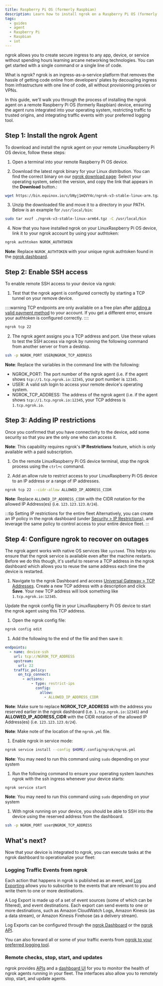 ```yaml
---
title: Raspberry Pi OS (formerly Raspbian)
description: Learn how to install ngrok on a Raspberry Pi OS (formerly Raspbian) to provide secure remote access and management.
tags:
  - guides
  - agent
  - Raspberry Pi
  - Raspbian
  - iot
---
```


ngrok allows you to create secure ingress to any app, device, or service without spending hours learning arcane networking technologies. You can get started with a single command or a single line of code.

What is ngrok? ngrok is an ingress-as-a-service platform that removes the hassle of getting code online from developers’ plates by decoupling ingress from infrastructure with one line of code, all without provisioning proxies or VPNs.

In this guide, we'll walk you through the process of installing the ngrok agent on a remote Raspberry Pi OS (formerly Raspbian) device, ensuring the agent runs integrated into your operating system, restricting traffic to trusted origins, and integrating traffic events with your preferred logging tool.

## Step 1: Install the ngrok Agent

To download and install the ngrok agent on your remote LinuxRaspberry Pi OS device, follow these steps:

1. Open a terminal into your remote Raspberry Pi OS device.

2. Download the latest ngrok binary for your Linux distribution. You can find the correct binary on our [ngrok download page](https://download.ngrok.com): Select your operating system, select the version, and copy the link that appears in the **Download** button.:

```bash
wget https://bin.equinox.io/c/bNyj1mQVY4c/ngrok-v3-stable-linux-arm.tgz
```

3. Unzip the downloaded file and move it to a directory in your PATH. Below is an example for `/usr/local/bin`:

```bash
sudo tar xvzf ./ngrok-v3-stable-linux-arm64.tgz -C /usr/local/bin
```

4. Now that you have installed ngrok on your LinuxRaspberry Pi OS device, link it to your ngrok account by using your authtoken:

```bash
ngrok authtoken NGROK_AUTHTOKEN
```

**Note**: Replace `NGROK_AUTHTOKEN` with your unique ngrok authtoken found in the [ngrok dashboard](https://dashboard.ngrok.com/get-started/your-authtoken).

## Step 2: Enable SSH access

To enable remote SSH access to your device via ngrok:

1. Test that the ngrok agent is configured correctly by starting a TCP tunnel on your remove device.

::::warning
TCP endpoints are only available on a free plan after [adding a valid payment method](https://dashboard.ngrok.com/settings#id-verification) to your account. If you get a different error, ensure your authtoken is configured correctly.
::::

```bash
ngrok tcp 22
```

2. The ngrok agent assigns you a TCP address and port. Use these values to test the SSH access via ngrok by running the following command from another server or from a desktop.

```bash
ssh -p NGROK_PORT USER@NGROK_TCP_ADDRESS
```

**Note**: Replace the variables in the command line with the following:

- NGROK_PORT: The port number of the ngrok agent (i.e. if the agent shows `tcp://1.tcp.ngrok.io:12345`, your port number is `12345`.
- USER: A valid ssh login to access your remote device's operating system.
- NGROK_TCP_ADDRESS: The address of the ngrok agent (i.e. if the agent shows `tcp://1.tcp.ngrok.io:12345`, your TCP address is `1.tcp.ngrok.io`.

## Step 3: Adding IP restrictions

Once you confirmed that you have connectivity to the device, add some security so that you are the only one who can access it.

**Note**: This capability requires ngrok's **IP Restrictions** feature, which is only available with a paid subscription.

1. On the remote LinuxRaspberry Pi OS device terminal, stop the ngrok process using the `ctrl+c` command.

1. Add an allow rule to restrict access to your LinuxRaspberry Pi OS device to an IP address or a range of IP addresses.

```bash
ngrok tcp 22 --cidr-allow ALLOWED_IP_ADDRESS_CIDR
```

**Note**: Replace `ALLOWED_IP_ADDRESS_CIDR` with the CIDR notation for the allowed IP Address(es) (i.e. `123.123.123.0/24`).

:::tip Setting IP restrictions for the entire fleet
Alternatively, you can create an IP policy in the ngrok dashboard (under [Security > IP Restrictions](https://dashboard.ngrok.com/security/ip-restrictions)), and leverage the same policy to control access to your entire device fleet.
:::

## Step 4: Configure ngrok to recover on outages

The ngrok agent works with native OS services like `systemd`. This helps you ensure that the ngrok service is available even after the machine restarts. Before we do this though, it's useful to reserve a TCP address in the ngrok dashboard which allows you to reuse the same address each time the device is restarted.

1. Navigate to the ngrok Dashboard and access [Universal Gateway > TCP Addresses](https://dashboard.ngrok.com/tcp-addresses). Create a new TCP address with a description and click **Save**. Your new TCP address will look something like `1.tcp.ngrok.io:12345`.

Update the ngrok config file in your LinuxRaspberry Pi OS device to start the ngrok agent using this TCP address.

1. Open the ngrok config file:

```bash
ngrok config edit
```

1. Add the following to the end of the file and then save it:

```yaml
endpoints:
  - name: device-ssh
    url: tcp://NGROK_TCP_ADDRESS
    upstream:
      url: 22
    traffic_policy:
      on_tcp_connect:
        - actions:
            - type: restrict-ips
              config:
                allow:
                  - ALLOWED_IP_ADDRESS_CIDR
```

**Note**: Make sure to replace **NGROK_TCP_ADDRESS** with the address you reserved earlier in the ngrok dashboard (i.e. `1.tcp.ngrok.io:12345`) and **ALLOWED_IP_ADDRESS_CIDR** with the CIDR notation of the allowed IP Address(es) (i.e. `123.123.123.0/24`).

**Note**: Make note of the location of the `ngrok.yml` file.

1. Enable ngrok in service mode:

```bash
ngrok service install --config $HOME/.config/ngrok/ngrok.yml
```

**Note**: You may need to run this command using `sudo` depending on your system

1. Run the following command to ensure your operating system launches ngrok with the ssh ingress whenever your device starts:

```bash
ngrok service start
```

**Note**: You may need to run this command using `sudo` depending on your system

1. With ngrok running on your device, you should be able to SSH into the device using the reserved address from the dashboard.

```bash
ssh -p NGROK_PORT user@NGROK_TCP_ADDRESS
```

## What's next?

Now that your device is integrated to ngrok, you can ​​execute tasks at the ngrok dashboard to operationalize your fleet:

### Logging Traffic Events from ngrok

Each action that happens in ngrok is published as an event, and [Log Exporting](/obs/) allows you to subscribe to the events that are relevant to you and write them to one or more destinations.

A Log Export is made up of a set of event sources (some of which can be filtered), and event destinations. Each export can send events to one or more destinations, such as Amazon CloudWatch Logs, Amazon Kinesis (as a data stream), or Amazon Kinesis Firehose (as a delivery stream).

Log Exports can be configured through the [ngrok Dashboard](https://dashboard.ngrok.com/observability/event-subscriptions) or the [ngrok API](/api/resources/event-destinations/).

You can also forward all or some of your traffic events from [ngrok to your preferred logging tool](/obs/).

### Remote checks, stop, start, and updates

ngrok provides [APIs](/api/resources/tunnel-sessions/#restart-tunnel-agent) and a [dashboard UI](https://dashboard.ngrok.com/tunnels/agents) for you to monitor the health of ngrok agents running in your fleet. The interfaces also allow you to remotely stop, start, and update agents.
